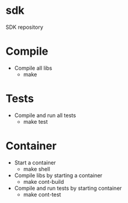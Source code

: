 # sdk
SDK repository

# Compile
- Compile all libs
    * make

# Tests
- Compile and run all tests
    * make test

# Container
- Start a container
    * make shell
- Compile libs by starting a container
    * make cont-build
- Compile and run tests by starting  container
    * make cont-test
